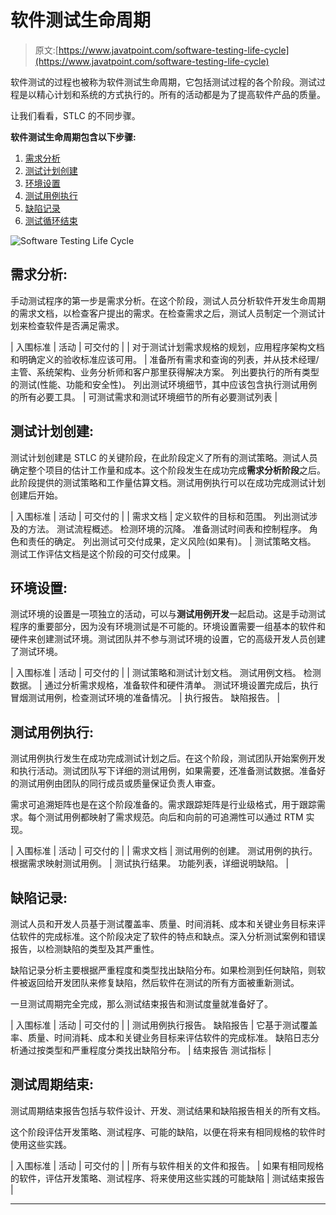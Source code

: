 # 软件测试生命周期

> 原文:[https://www.javatpoint.com/software-testing-life-cycle](https://www.javatpoint.com/software-testing-life-cycle)

软件测试的过程也被称为软件测试生命周期，它包括测试过程的各个阶段。测试过程是以精心计划和系统的方式执行的。所有的活动都是为了提高软件产品的质量。

让我们看看，STLC 的不同步骤。

**软件测试生命周期包含以下步骤:**

1.  [需求分析](#requirement-analysis)
2.  [测试计划创建](#test-plan-creation)
3.  [环境设置](#environment-setup)
4.  [测试用例执行](#test-case-execution)
5.  [缺陷记录](#defect-logging)
6.  [测试循环结束](#test-cycle-closure)

![Software Testing Life Cycle](../Images/d20edb7cbda661fac8510e9185baa9b2.png)

## 需求分析:

手动测试程序的第一步是需求分析。在这个阶段，测试人员分析软件开发生命周期的需求文档，以检查客户提出的需求。在检查需求之后，测试人员制定一个测试计划来检查软件是否满足需求。

| 入围标准 | 活动 | 可交付的 |
| 对于测试计划需求规格的规划，应用程序架构文档和明确定义的验收标准应该可用。 | 准备所有需求和查询的列表，并从技术经理/主管、系统架构、业务分析师和客户那里获得解决方案。
列出要执行的所有类型的测试(性能、功能和安全性)。
列出测试环境细节，其中应该包含执行测试用例的所有必要工具。 | 可测试需求和测试环境细节的所有必要测试列表 |

## 测试计划创建:

测试计划创建是 STLC 的关键阶段，在此阶段定义了所有的测试策略。测试人员确定整个项目的估计工作量和成本。这个阶段发生在成功完成**需求分析阶段**之后。此阶段提供的测试策略和工作量估算文档。测试用例执行可以在成功完成测试计划创建后开始。

| 入围标准 | 活动 | 可交付的 |
| 需求文档 | 定义软件的目标和范围。
列出测试涉及的方法。
测试流程概述。
检测环境的沉降。
准备测试时间表和控制程序。
角色和责任的确定。
列出测试可交付成果，定义风险(如果有)。 | 测试策略文档。
测试工作评估文档是这个阶段的可交付成果。 |

## 环境设置:

测试环境的设置是一项独立的活动，可以与**测试用例开发**一起启动。这是手动测试程序的重要部分，因为没有环境测试是不可能的。环境设置需要一组基本的软件和硬件来创建测试环境。测试团队并不参与测试环境的设置，它的高级开发人员创建了测试环境。

| 入围标准 | 活动 | 可交付的 |
| 测试策略和测试计划文档。
测试用例文档。
检测数据。 | 通过分析需求规格，准备软件和硬件清单。
测试环境设置完成后，执行冒烟测试用例，检查测试环境的准备情况。 | 执行报告。
缺陷报告。 |

## 测试用例执行:

测试用例执行发生在成功完成测试计划之后。在这个阶段，测试团队开始案例开发和执行活动。测试团队写下详细的测试用例，如果需要，还准备测试数据。准备好的测试用例由团队的同行成员或质量保证负责人审查。

需求可追溯矩阵也是在这个阶段准备的。需求跟踪矩阵是行业级格式，用于跟踪需求。每个测试用例都映射了需求规范。向后和向前的可追溯性可以通过 RTM 实现。

| 入围标准 | 活动 | 可交付的 |
| 需求文档 | 测试用例的创建。
测试用例的执行。
根据需求映射测试用例。 | 测试执行结果。
功能列表，详细说明缺陷。 |

## 缺陷记录:

测试人员和开发人员基于测试覆盖率、质量、时间消耗、成本和关键业务目标来评估软件的完成标准。这个阶段决定了软件的特点和缺点。深入分析测试案例和错误报告，以检测缺陷的类型及其严重性。

缺陷记录分析主要根据严重程度和类型找出缺陷分布。如果检测到任何缺陷，则软件被返回给开发团队来修复缺陷，然后软件在测试的所有方面被重新测试。

一旦测试周期完全完成，那么测试结束报告和测试度量就准备好了。

| 入围标准 | 活动 | 可交付的 |
| 测试用例执行报告。
缺陷报告 | 它基于测试覆盖率、质量、时间消耗、成本和关键业务目标来评估软件的完成标准。
缺陷日志分析通过按类型和严重程度分类找出缺陷分布。 | 结束报告
测试指标 |

## 测试周期结束:

测试周期结束报告包括与软件设计、开发、测试结果和缺陷报告相关的所有文档。

这个阶段评估开发策略、测试程序、可能的缺陷，以便在将来有相同规格的软件时使用这些实践。

| 入围标准 | 活动 | 可交付的 |
| 所有与软件相关的文件和报告。 | 如果有相同规格的软件，评估开发策略、测试程序、将来使用这些实践的可能缺陷 | 测试结束报告 |

* * *